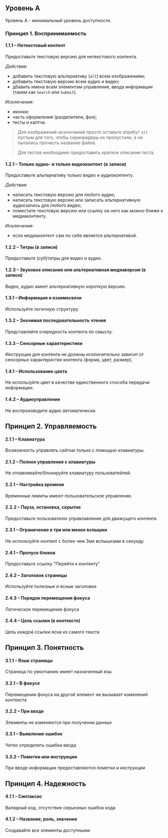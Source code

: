 ## Уровень А

Уровень A - минимальный уровень доступности.

### Принцип 1. Воспринимаемость

#### 1.1.1 – Нетекстовый контент
Предоставьте текстовую версию для нетекстового контента.

*Действия:*

- добавить текстовую альтернативу (`alt`) всем изображениям;
- добавить текстовую версию всем аудио и видео;
- дбавить имена всем элементам управления, ввода информации (таким как `Search` или `Submit`).

*Исключения:*
- иконки;
- часть оформления (разделители, фон);
- тесты и каптча.

> Для изображений-исключений просто оставьте атрибут `alt` пустым для того, чтобы скринридеры их пропустили, а не пытались прочесть название файла.

> Для тестов необходимо предоставить краткое описание теста.

#### 1.2.1 – Только аудио- и только видеоконтент (в записи)
Предоставьте альтернативу только видео и аудиоконтенту.

*Действия:*

- написать текстовую версию для любого аудио;
- написать текстовую версию или записать альтернативную аудиозапись для любого видео;
- поместите текстовую версию или ссылку на него как можно ближе к медиаконтенту.

*Исключения:*
- если медиаконтент сам по себе является альтернативой.

#### 1.2.2 – Титры (в записи)
Предоставьте (суб)титры для видео и аудио.

#### 1.2.3 – Звуковое описание или альтернативная медиаверсия (в записи)
Видео, аудио имеет альтернативную короткую версию.

#### 1.3.1 –  Информация и взаимосвязи
Используйте логичную структуру.

#### 1.3.2 – Значимая последовательность чтения
Представляйте очередность контента по смыслу.

#### 1.3.3 – Сенсорные характеристики
Инструкции для контента не должны исключительно зависит от сенсорных характеристик контента (форма, цвет, размер).

#### 1.4.1 – Использование цвета
Не используйте цвет в качестве единственного способа передачи информации.

#### 1.4.2 – Аудиоуправление
Не воспроизводите аудио автоматически.

## Принцип 2. Управляемость

#### 2.1.1 – Клавиатура
Возможность управлять сайтом только с помощью клавиатуры.

#### 2.1.2 – Полное управление с клавиатуры
Не отлавливайте/блокируйте клавиатуру пользоватейлей.

#### 2.2.1 – Настройка времени
Временные лимиты имеют пользовательское управление.

#### 2.2.2 – Пауза, остановка, скрытие
Предоставьте пользователю управлавление для движущего контента

#### 2.3.1 – Ограничение в три или менее вспышки
Не используйте контент с более чем 3мя вспышками в секунду.

#### 2.4.1 – Пропуск блоков
Предоставьте ссылку "Перейти к контенту"

#### 2.4.2 – Заголовок страницы
Используйте полезные и ясные заголовки

#### 2.4.3 – Порядок перемещения фокуса
Логическое перемещение фокуса

#### 2.4.4 – Цель ссылки (в контексте)
Цель каждой ссылки ясна из самого текста

## Принцип 3. Понятность

#### 3.1.1 – Язык страницы
Страница по умолчанию имеет назначенный язы

#### 3.2.1 – В фокусе
Перемещении фокуса на другой элемент не вызывает изменений контекста

#### 3.2.2 – При вводе
Элементы не изменяются при получении данных

#### 3.3.1 – Выявление ошибок
Четко определить ошибки ввода

#### 3.3.2 – Пометки или инструкции
При вводе информации предоставляются пометки и инструкции

## Принцип 4. Надежность

#### 4.1.1 – Синтаксис
Валидный код, отсутствие серьезных ошибок кода

#### 4.1.2 – Название, роль, значение
Создавайте все элементы доступными
